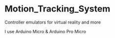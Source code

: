 # Motion_Tracking_System
Controller emulators for virtual reality and more

I use Arduino Micro & Arduino Pro Micro

